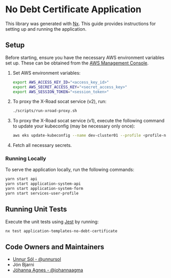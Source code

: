 # No Debt Certificate Application

This library was generated with [Nx](https://nx.dev). This guide provides instructions for setting up and running the application.

## Setup

Before starting, ensure you have the necessary AWS environment variables set up. These can be obtained from the [AWS Management Console](https://island-is.awsapps.com/start).

1. Set AWS environment variables:

   ```bash
   export AWS_ACCESS_KEY_ID="<access_key_id>"
   export AWS_SECRET_ACCESS_KEY="<secret_access_key>"
   export AWS_SESSION_TOKEN="<session_token>"
   ```

2. To proxy the X-Road socat service (v2), run:

   ```bash
   ./scripts/run-xroad-proxy.sh
   ```

3. To proxy the X-Road socat service (v1), execute the following command to update your kubeconfig (may be necessary only once):

   ```bash
   aws eks update-kubeconfig --name dev-cluster01 --profile <profile-name> --region eu-west-1
   ```

4. Fetch all necessary secrets.

### Running Locally

To serve the application locally, run the following commands:

```bash
yarn start api
yarn start application-system-api
yarn start application-system-form
yarn start services-user-profile
```

## Running Unit Tests

Execute the unit tests using [Jest](https://jestjs.io) by running:

```bash
nx test application-templates-no-debt-certificate
```

## Code Owners and Maintainers

- [Unnur Sól - @unnursol](https://github.com/unnursolingimars)
- Jón Bjarni
- [Jóhanna Agnes - @johannaagma](https://github.com/johannaagma)

